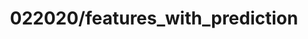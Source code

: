 ---  
schema: schema::022020/features_with_prediction  
title: 022020/features_with_prediction  
organization: Sample Department  
notes: Used in 1 lineage(s)  
resources:  
  - name: 022020/features_with_prediction 
    url: file:/Users/kensu/Customers/Kensu/LoanApproval/PROD/masterdata/prod/022020/features_with_prediction 
    format : Parquet  
license: None  
category:
  - Education  
maintainer: User  
maintainer_email: UserMail  
---